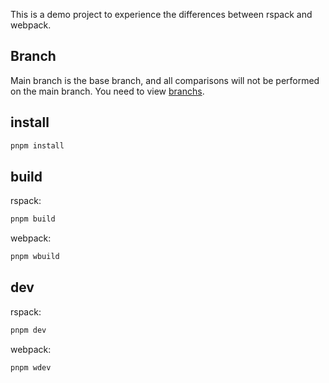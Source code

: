 This is a demo project to experience the differences between rspack and webpack.

## Branch

Main branch is the base branch, and all comparisons will not be performed on the main branch. You need to view [branchs](https://github.com/KyrieLii/rspack-webpack-demo/branches).

## install

```sh
pnpm install
```

## build

rspack:

```sh
pnpm build
```

webpack:

```sh
pnpm wbuild
```

## dev

rspack:

```sh
pnpm dev
```

webpack:

```sh
pnpm wdev
```
